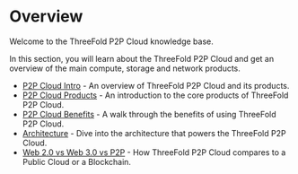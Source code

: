 # Overview

Welcome to the ThreeFold P2P Cloud knowledge base.

In this section, you will learn about the ThreeFold P2P Cloud and get an overview of the main compute, storage and network products.

- [P2P Cloud Intro](cloud_intro) - An overview of ThreeFold P2P Cloud and its products.
- [P2P Cloud Products](cloud_products) - An introduction to the core products of ThreeFold P2P Cloud.
- [P2P Cloud Benefits](tfgrid:usp) - A walk through the benefits of using ThreeFold P2P Cloud.
- [Architecture](cloud_architecture) - Dive into the architecture that powers the ThreeFold P2P Cloud.
- [Web 2.0 vs Web 3.0 vs P2P](cloud_compare) - How ThreeFold P2P Cloud compares to a Public Cloud or a Blockchain.